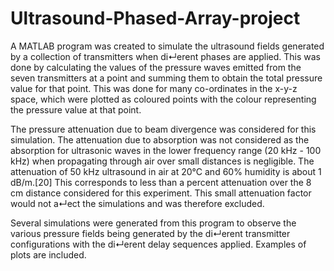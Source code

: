 # Ultrasound-Phased-Array-project

A MATLAB program was created to simulate the ultrasound fields generated by a collection of transmitters when di↵erent phases are applied. This was done by calculating the values of the pressure waves emitted from the seven transmitters at a point and summing them to obtain the total pressure value for that point. This was done for many co-ordinates in the x-y-z space, which were plotted as coloured points with the colour representing the pressure value at that point.

The pressure attenuation due to beam divergence was considered for this simulation. The attenuation due to absorption was not considered as the absorption for ultrasonic waves in the lower frequency range (20 kHz - 100 kHz) when propagating through air over small distances is negligible. The attenuation of 50 kHz ultrasound in air at 20°C and 60% humidity is about 1 dB/m.[20] This corresponds to less than a percent attenuation over the 8 cm distance considered for this experiment. This small attenuation factor would not a↵ect the simulations and was therefore excluded.

Several simulations were generated from this program to observe the various pressure fields being generated by the di↵erent transmitter configurations with the di↵erent delay sequences applied. Examples of plots are included. 
